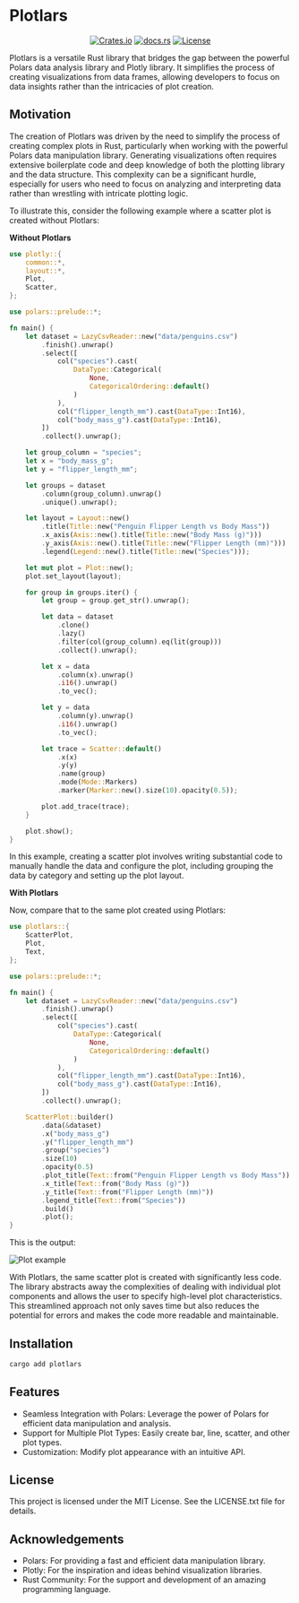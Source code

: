 # Plotlars

<p align="center">
    <a href="https://crates.io/crates/plotlars"><img alt="Crates.io" src="https://img.shields.io/crates/v/plotlars.svg"></a>
    <a href="https://docs.rs/plotlars"><img alt="docs.rs" src="https://img.shields.io/docsrs/plotlars"></a>
    <a href="https://github.com/your-repo/plotlars/blob/main/LICENSE"><img alt="License" src="https://img.shields.io/badge/license-MIT-blue.svg"></a>
</p>


Plotlars is a versatile Rust library that bridges the gap between the powerful Polars data analysis library and Plotly library. It simplifies the process of creating visualizations from data frames, allowing developers to focus on data insights rather than the intricacies of plot creation.

## Motivation

The creation of Plotlars was driven by the need to simplify the process of creating complex plots in Rust, particularly when working with the powerful Polars data manipulation library. Generating visualizations often requires extensive boilerplate code and deep knowledge of both the plotting library and the data structure. This complexity can be a significant hurdle, especially for users who need to focus on analyzing and interpreting data rather than wrestling with intricate plotting logic.

To illustrate this, consider the following example where a scatter plot is created without Plotlars:

**Without Plotlars**

```rust
use plotly::{
    common::*,
    layout::*,
    Plot,
    Scatter,
};

use polars::prelude::*;

fn main() {
    let dataset = LazyCsvReader::new("data/penguins.csv")
        .finish().unwrap()
        .select([
            col("species").cast(
                DataType::Categorical(
                    None,
                    CategoricalOrdering::default()
                )
            ),
            col("flipper_length_mm").cast(DataType::Int16),
            col("body_mass_g").cast(DataType::Int16),
        ])
        .collect().unwrap();

    let group_column = "species";
    let x = "body_mass_g";
    let y = "flipper_length_mm";

    let groups = dataset
        .column(group_column).unwrap()
        .unique().unwrap();

    let layout = Layout::new()
        .title(Title::new("Penguin Flipper Length vs Body Mass"))
        .x_axis(Axis::new().title(Title::new("Body Mass (g)")))
        .y_axis(Axis::new().title(Title::new("Flipper Length (mm)")))
        .legend(Legend::new().title(Title::new("Species")));

    let mut plot = Plot::new();
    plot.set_layout(layout);

    for group in groups.iter() {
        let group = group.get_str().unwrap();

        let data = dataset
            .clone()
            .lazy()
            .filter(col(group_column).eq(lit(group)))
            .collect().unwrap();

        let x = data
            .column(x).unwrap()
            .i16().unwrap()
            .to_vec();

        let y = data
            .column(y).unwrap()
            .i16().unwrap()
            .to_vec();

        let trace = Scatter::default()
            .x(x)
            .y(y)
            .name(group)
            .mode(Mode::Markers)
            .marker(Marker::new().size(10).opacity(0.5));

        plot.add_trace(trace);
    }

    plot.show();
}
```

In this example, creating a scatter plot involves writing substantial code to manually handle the data and configure the plot, including grouping the data by category and setting up the plot layout.

**With Plotlars**

Now, compare that to the same plot created using Plotlars:

```rust
use plotlars::{
    ScatterPlot,
    Plot,
    Text,
};

use polars::prelude::*;

fn main() {
    let dataset = LazyCsvReader::new("data/penguins.csv")
        .finish().unwrap()
        .select([
            col("species").cast(
                DataType::Categorical(
                    None,
                    CategoricalOrdering::default()
                )
            ),
            col("flipper_length_mm").cast(DataType::Int16),
            col("body_mass_g").cast(DataType::Int16),
        ])
        .collect().unwrap();

    ScatterPlot::builder()
        .data(&dataset)
        .x("body_mass_g")
        .y("flipper_length_mm")
        .group("species")
        .size(10)
        .opacity(0.5)
        .plot_title(Text::from("Penguin Flipper Length vs Body Mass"))
        .x_title(Text::from("Body Mass (g)"))
        .y_title(Text::from("Flipper Length (mm)"))
        .legend_title(Text::from("Species"))
        .build()
        .plot();
}
```

This is the output:

![Plot example](https://i.imgur.com/QZx1415.png)

With Plotlars, the same scatter plot is created with significantly less code. The library abstracts away the complexities of dealing with individual plot components and allows the user to specify high-level plot characteristics. This streamlined approach not only saves time but also reduces the potential for errors and makes the code more readable and maintainable.

## Installation

```bash
cargo add plotlars
```

## Features

- Seamless Integration with Polars: Leverage the power of Polars for efficient data manipulation and analysis.
- Support for Multiple Plot Types: Easily create bar, line, scatter, and other plot types.
- Customization: Modify plot appearance with an intuitive API.

## License

This project is licensed under the MIT License. See the LICENSE.txt file for details.

## Acknowledgements

- Polars: For providing a fast and efficient data manipulation library.
- Plotly: For the inspiration and ideas behind visualization libraries.
- Rust Community: For the support and development of an amazing programming language.
